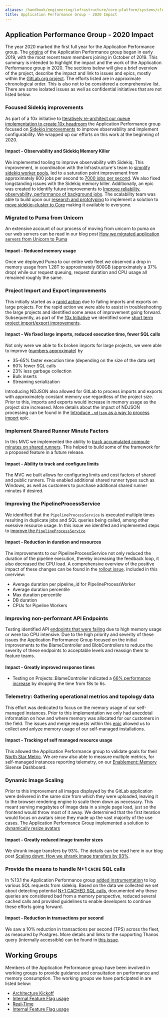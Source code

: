 ```yaml
---
aliases: /handbook/engineering/infrastructure/core-platform/systems/cloud-connector/2020.html
title: Application Performance Group - 2020 Impact
---
```








## Application Performance Group - 2020 Impact

The year 2020 marked the first full year for the Application Performance group. The [origins](https://about.gitlab.com/blog/2019/09/13/why-we-created-the-gitlab-memory-team/) of the Application Performance group began in early 2019, with the most recent team members joining in October of 2019. This summary is intended to highlight the impact and the work of the Application Performance group in 2020. The sections below will give a brief overview of the project, describe the impact and link to issues and epics, mostly within the [GitLab.org project](https://gitlab.com/gitlab-org). The efforts listed are in approximate chronological order. This is also not to be considered a comprehensive list. There are some isolated issues as well as confidential initiatives that are not listed below.

### Focused Sidekiq improvements
As part of a 10x initiative to [Iteratively re-architect our queue implementation to create 10x headroom](https://gitlab.com/gitlab-com/www-gitlab-com/-/issues/4951) the Application Performance group focused on [Sidekiq improvements](https://gitlab.com/groups/gitlab-org/-/epics/1855) to improve observability and implement configurability. We wrapped up our efforts on this work at the beginning of 2020.

#### Impact - Observability and Sidekiq Memory Killer
We implemented tooling to improve observability with Sidekiq. This improvement, in coordination with the Infrastructure's team to [simplify sidekiq worker pools](https://gitlab.com/gitlab-com/gl-infra/infrastructure/-/issues/7219), led to a saturation point improvement from approximately 600 jobs per second to [7000 jobs per second](https://gitlab.com/groups/gitlab-com/-/epics/125#note_282421154). We also fixed longstanding issues with the Sidekiq memory killer. Additionally, an epic was created to identify future improvements to [Improve reliability, observability, performance of background jobs](https://gitlab.com/groups/gitlab-org/-/epics/1738). The scalability team was able to build upon our [research and prototyping](https://gitlab.com/gitlab-com/www-gitlab-com/-/merge_requests/71778) to implement a solution to [move sidekiq-cluster to Core](https://gitlab.com/groups/gitlab-com/gl-infra/-/epics/181) making it available to everyone.

### Migrated to Puma from Unicorn
An extensive account of our process of moving from unicorn to puma on our web servers can be read in our blog post [How we migrated application servers from Unicorn to Puma](https://about.gitlab.com/blog/2020/07/08/migrating-to-puma-on-gitlab/)

#### Impact - Reduced memory usage
Once we deployed Puma to our entire web fleet we observed a drop in memory usage from 1.28T to approximately 800GB (approximately a 37% drop) while our request queuing, request duration and CPU usage all remained roughly the same.

### Project Import and Export improvements

This initially started as a [rapid action](https://about.gitlab.com/handbook/engineering/development/#rapid-action-issue) due to failing imports and exports on large projects. For the rapid action we were able to assist in troubleshooting the large projects and identified some areas of improvement going forward. Subsequently, as part of the [10x Initiative](https://gitlab.com/gitlab-com/www-gitlab-com/-/issues/4951) we identified some [short term project import/export improvements](https://gitlab.com/groups/gitlab-org/-/epics/1810).

#### Impact - We fixed large imports, reduced execution time, fewer SQL calls
Not only were we able to fix broken imports for large projects, we were able to improve ([numbers approximate](https://gitlab.com/groups/gitlab-org/-/epics/1810#results-from-testing)) by
- 35-65% faster execution time (depending on the size of the data set)
- 60% fewer SQL calls
- 23% less garbage collection
- Bulk inserts
- Streaming serialization

Introducing NDJSON also allowed for GitLab to process imports and exports with approximately constant memory use regardless of the project size. Prior to this, imports and exports would increase in memory usage as the project size increased. More details about the impact of NDJSON processing can be found in the [Introduce `.ndjson` as a way to process import](https://gitlab.com/groups/gitlab-org/-/epics/2734) epic.

### Implement Shared Runner Minute Factors
In this MVC we implemented the ability to [track accumulated compute minutes on shared runners](https://gitlab.com/groups/gitlab-org/-/epics/2846). This helped to build some of the framework for a proposed feature in a future release.

#### Impact - Ability to track and configure limits
The MVC we built allows for configuring limits and cost factors of shared and public runners. This enabled additional shared runner types such as Windows, as well as customers to purchase additional shared runner minutes if desired.

### Improving the PipelineProcessService
We identified that the `PipelineProcessService` is executed multiple times resulting in duplicate jobs and SQL queries being called, among other exessive resource usage. In this issue we identifed and implemented steps to [improve the `PipelineProcessService`](https://gitlab.com/gitlab-org/gitlab/-/issues/30656)

#### Impact - Reduction in duration and resources
The improvements to our PipelineProcessService not only reduced the duration of the pipeline execution, thereby increasing the feedback loop, it also decreased the CPU load. A comprehensive overview of the positive impact of these changes can be found in the [rollout issue](https://gitlab.com/gitlab-org/gitlab/-/issues/197930#note_320405586). Included in this overview:
- Average duration per pipeline_id for PipelineProcessWorker
- Average duration percentile
- Max duration percentile
- DB duration
- CPUs for Pipeline Workers

### Improving non-performant API Endpoints
Testing identified API [endpoints that were failing](https://gitlab.com/groups/gitlab-org/-/epics/2065) due to high memory usage or were too CPU intensive. Due to the high priority and severity of these issues the Application Performance Group focused on the initial improvements to the BlameController and BlobControllers to reduce the severity of these endpoints to acceptable levels and reassign them to feature teams.

#### Impact - Greatly improved response times
- Testing on Projects::BlameController indicated a [66% performance increase](https://gitlab.com/gitlab-org/gitlab/-/issues/217572#note_357973437) by dropping the time from 18s to 6s.

### Telemetry: Gathering operational metrics and topology data
This effort was dedicated to focus on the memory usage of our self-managed instances. Prior to this implementation we only had anecdotal information on how and where memory was allocated for our customers in the field. The issues and merge requests within this [epic](https://gitlab.com/groups/gitlab-org/-/epics/3209) allowed us to collect and anlyze memory usage of our self-managed installations.

#### Impact - Tracking of self managed resource usage
This allowed the Application Performance group to validate goals for their [North Star Metric](https://gitlab.com/gitlab-com/Product/-/issues/906). We are now also able to measure multiple metrics, for self-managed instances reporting telemetry, on our [Enablement::Memory](https://app.periscopedata.com/app/gitlab/679200/Enablement::Memory) Sisense Dashboard.

### Dynamic Image Scaling
Prior to this improvement all images displayed by the GitLab application were delivered in the same size from which they were uploaded, leaving it to the browser rendering engine to scale them down as necessary. This meant serving megabytes of image data in a single page load, just so the frontend would throw most of it away. We determined that the first iteration would focus on avatars since they made up the vast majority of the use cases. The Application Performance Group implemented a solution to [dynamically resize avatars](https://gitlab.com/groups/gitlab-org/-/epics/4423)

#### Impact - Greatly reduced image transfer sizes
We shrunk image transfers by 93%. The details can be read here in our blog post [Scaling down: How we shrank image transfers by 93%](https://about.gitlab.com/blog/2020/11/02/scaling-down-how-we-prototyped-an-image-scaler-at-gitlab/).

### Provide the means to handle N+1 `CACHE` SQL calls
In %13.1 the Application Performance group [added instrumentation](https://gitlab.com/gitlab-org/gitlab/-/merge_requests/32131) to log various SQL requests from sidekiq. Based on the data we collected we set about detecting potential [N+1 CACHED SQL calls](https://gitlab.com/groups/gitlab-org/-/epics/3873), documented why these queries are considered bad from a memory perspective, reduced several cached calls and provided guidelines to enable developers to continue these efforts going forward.

#### Impact - Reduction in transactions per second
We saw a 10% reduction in transactions per second (TPS) across the fleet, as measured by Postgres. More details and links to the supporting Thanos query (internally accessible) can be found in [this issue](https://gitlab.com/gitlab-org/gitlab/-/issues/276188#note_469296770).

## Working Groups
Members of the Application Performance group have been involved in working groups to provide guidance and consultation on performance and memory consumption. The working groups we have participated in are listed below:
- [Architecture Kickoff](https://about.gitlab.com/company/team/structure/working-groups/architecture-kickoff/)
- [Internal Feature Flag usage](https://about.gitlab.com/company/team/structure/working-groups/feature-flag-usage)
- [Real-Time](https://about.gitlab.com/company/team/structure/working-groups/real-time/)
- [Internal Feature Flag usage](https://about.gitlab.com/company/team/structure/working-groups/feature-flag-usage)
